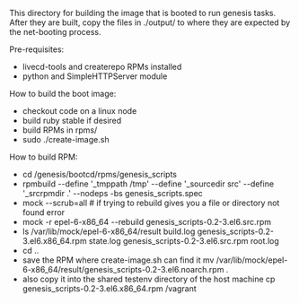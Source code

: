 This directory for building the image that is booted to run genesis
tasks.  After they are built, copy the files in ./output/ to where
they are expected by the net-booting process.

Pre-requisites:
- livecd-tools and createrepo RPMs installed
- python and SimpleHTTPServer module


How to build the boot image:
- checkout code on a linux node
- build ruby stable if desired
- build RPMs in rpms/
- sudo ./create-image.sh

How to build RPM:
 - cd /genesis/bootcd/rpms/genesis_scripts
 - rpmbuild --define '_tmppath /tmp' --define '_sourcedir src' --define '_srcrpmdir .' --nodeps -bs genesis_scripts.spec
 - mock --scrub=all    # if trying to rebuild gives you a file or directory not found error
 - mock -r epel-6-x86_64 --rebuild genesis_scripts-0.2-3.el6.src.rpm
 - ls /var/lib/mock/epel-6-x86_64/result
   build.log  genesis_scripts-0.2-3.el6.x86_64.rpm  state.log
   genesis_scripts-0.2-3.el6.src.rpm  root.log
 - cd ..
 - save the RPM where create-image.sh can find it
   mv /var/lib/mock/epel-6-x86_64/result/genesis_scripts-0.2-3.el6.noarch.rpm .
 - also copy it into the shared testenv directory of the host machine
   cp genesis_scripts-0.2-3.el6.x86_64.rpm /vagrant
